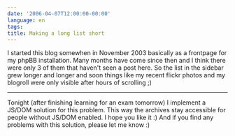 ```yaml
---
date: '2006-04-07T12:00:00-00:00'
language: en
tags:
title: Making a long list short
---
```



I started this blog somewhen in November 2003 basically as a frontpage for my phpBB installation. Many months have come since then and I think there were only 3 of them that haven't seen a post here. So the list in the sidebar grew longer and longer and soon things like my recent flickr photos and my blogroll were only visible after hours of scrolling ;) 

-------------------------------



Tonight (after finishing learning for an exam tomorrow) I implement a JS/DOM solution for this problem. This way the archives stay accessible for people without JS/DOM enabled. I hope you like it :) And if you find any problems with this solution, please let me know :)
